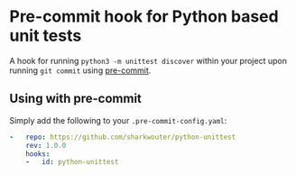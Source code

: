 # Pre-commit hook for Python based unit tests

A hook for running `python3 -m unittest discover` within your project upon running `git commit` using [pre-commit](https://pre-commit.com/).

## Using with pre-commit

Simply add the following to your `.pre-commit-config.yaml`:

```yaml
-   repo: https://github.com/sharkwouter/python-unittest
    rev: 1.0.0
    hooks:
    -   id: python-unittest
```

